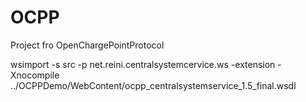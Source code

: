 OCPP
====

Project fro OpenChargePointProtocol


wsimport -s src -p net.reini.centralsystemcervice.ws -extension -Xnocompile ../OCPPDemo/WebContent/ocpp_centralsystemservice_1.5_final.wsdl